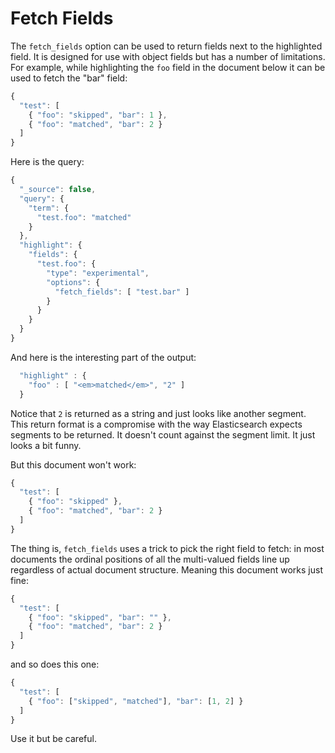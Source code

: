 Fetch Fields
============
The ```fetch_fields``` option can be used to return fields next to the
highlighted field.  It is designed for use with object fields but has a number
of limitations.  For example, while highlighting the ```foo``` field in the
document below it can be used to fetch the "bar" field:
```js
{
  "test": [
    { "foo": "skipped", "bar": 1 },
    { "foo": "matched", "bar": 2 }
  ]
}
```
Here is the query:
```js
{
  "_source": false,
  "query": {
    "term": {
      "test.foo": "matched"
    }
  },
  "highlight": {
    "fields": {
      "test.foo": {
        "type": "experimental",
        "options": {
          "fetch_fields": [ "test.bar" ]
        }
      }
    }
  }
}
```
And here is the interesting part of the output:
```js
  "highlight" : {
    "foo" : [ "<em>matched</em>", "2" ]
  }
```
Notice that ```2``` is returned as a string and just looks like another
segment.  This return format is a compromise with the way Elasticsearch expects
segments to be returned.  It doesn't count against the segment limit.  It just
looks a bit funny.

But this document won't work:
```js
{
  "test": [
    { "foo": "skipped" },
    { "foo": "matched", "bar": 2 }
  ]
}
```

The thing is, ```fetch_fields``` uses a trick to pick the right field to fetch:
in most documents the ordinal positions of all the multi-valued fields line up
regardless of actual document structure.  Meaning this document works just
fine:
```js
{
  "test": [
    { "foo": "skipped", "bar": "" },
    { "foo": "matched", "bar": 2 }
  ]
}
```
and so does this one:
```js
{
  "test": [
    { "foo": ["skipped", "matched"], "bar": [1, 2] }
  ]
}
```

Use it but be careful.
